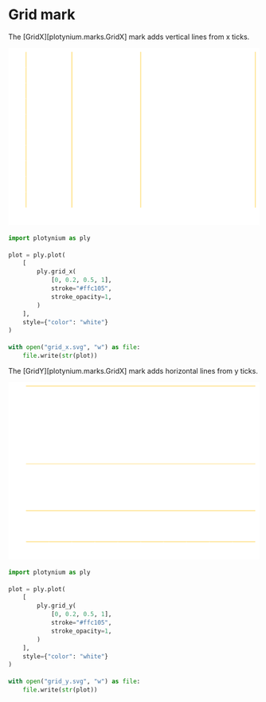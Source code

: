 # Grid mark

The [GridX][plotynium.marks.GridX] mark adds vertical lines from x ticks.

![](../images/grid_x.svg)

```python hl_lines="5-9"
import plotynium as ply

plot = ply.plot(
    [
        ply.grid_x(
            [0, 0.2, 0.5, 1],
            stroke="#ffc105",
            stroke_opacity=1,
        )
    ],
    style={"color": "white"}
)

with open("grid_x.svg", "w") as file:
    file.write(str(plot))
```

The [GridY][plotynium.marks.GridX] mark adds horizontal lines from y ticks.

![](../images/grid_y.svg)

```python hl_lines="5-9"
import plotynium as ply

plot = ply.plot(
    [
        ply.grid_y(
            [0, 0.2, 0.5, 1],
            stroke="#ffc105",
            stroke_opacity=1,
        )
    ],
    style={"color": "white"}
)

with open("grid_y.svg", "w") as file:
    file.write(str(plot))
```

